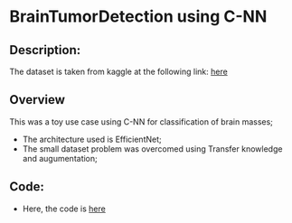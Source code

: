 # BrainTumorDetection using C-NN
## Description:
The dataset is taken from kaggle at the following link: [here](https://www.kaggle.com/datasets/navoneel/brain-mri-images-for-brain-tumor-detection/code)

## Overview
This was a toy use case using C-NN for classification of brain masses;
- The architecture used is EfficientNet;
- The small dataset problem was overcomed using Transfer knowledge and augumentation;


## Code:
- Here, the code is [here](https://github.com/SimBoex/BrainTumorDetection_MRI/blob/b83e07beea37d08ff3e7bd0386ffa523ee051aa9/CNN_Model.ipynb)
